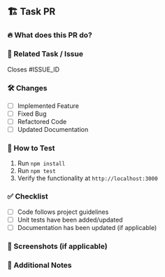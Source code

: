 ## 🏗 Task PR

### 🔥 What does this PR do?

<!-- Describe the purpose of this PR and what it accomplishes. -->

### 🔗 Related Task / Issue

<!-- Link the related issue or task -->

Closes #ISSUE_ID

### 🛠 Changes

- [ ] Implemented Feature
- [ ] Fixed Bug
- [ ] Refactored Code
- [ ] Updated Documentation

### 📝 How to Test

1. Run `npm install`
2. Run `npm test`
3. Verify the functionality at `http://localhost:3000`

### ✅ Checklist

- [ ] Code follows project guidelines
- [ ] Unit tests have been added/updated
- [ ] Documentation has been updated (if applicable)

### 📸 Screenshots (if applicable)

<!-- Add screenshots to illustrate the changes if applicable. -->

### 💬 Additional Notes

<!-- Provide any extra details that might be useful. -->
